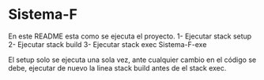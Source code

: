 # Sistema-F

En este README esta como se ejecuta el proyecto.
1- Ejecutar
    stack setup
2- Ejecutar
    stack build 
3- Ejecutar
    stack exec Sistema-F-exe

El setup solo se ejecuta una sola vez, ante cualquier cambio en el código se debe, ejecutar de nuevo la linea stack build antes de el stack exec.